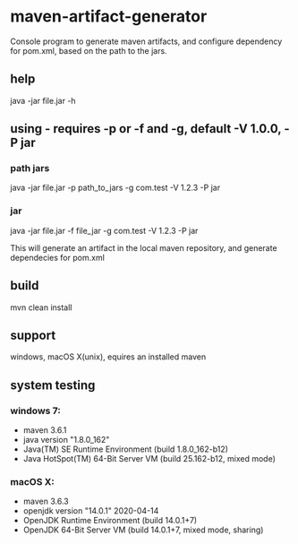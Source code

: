 # maven-artifact-generator
 Console program to generate maven artifacts, and configure dependency for pom.xml, based on the path to the jars.
 
## help
java -jar file.jar -h

## using - requires -p or -f and -g, default -V 1.0.0, -P jar

### path jars
java -jar file.jar -p path_to_jars -g com.test -V 1.2.3 -P jar

### jar
java -jar file.jar -f file_jar -g com.test -V 1.2.3 -P jar

This will generate an artifact in the local maven repository, and generate dependecies for pom.xml

## build
mvn clean install

## support
windows, macOS X(unix), equires an installed maven

## system testing

### windows 7:
- maven 3.6.1
- java version "1.8.0_162"
- Java(TM) SE Runtime Environment (build 1.8.0_162-b12)
- Java HotSpot(TM) 64-Bit Server VM (build 25.162-b12, mixed mode)

### macOS X:
- maven 3.6.3
- openjdk version "14.0.1" 2020-04-14
- OpenJDK Runtime Environment (build 14.0.1+7)
- OpenJDK 64-Bit Server VM (build 14.0.1+7, mixed mode, sharing)


